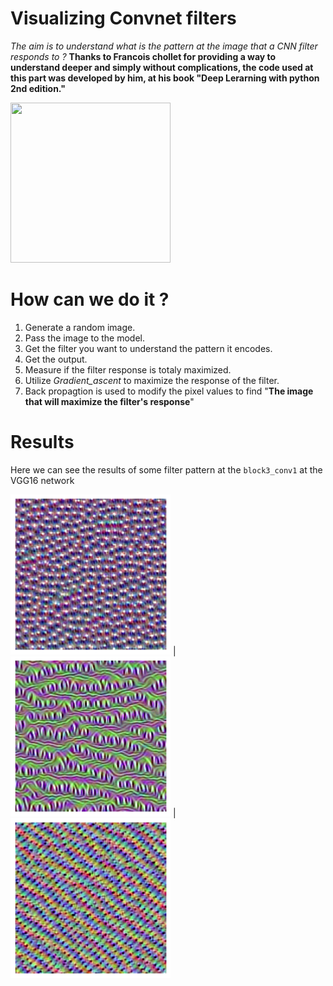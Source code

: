 # Visualizing Convnet filters

*The aim is to understand what is the pattern at the image that a CNN filter responds to ?*
**Thanks to Francois chollet for providing a way to understand deeper and simply without complications, the code used at this part was developed by him, at his book "Deep Lerarning with python 2nd edition."**

<code><img src="https://images.manning.com/360/480/resize/book/a/2a49d38-96e5-4bf7-8555-57f689c52ebf/Chollet-2ed-HI.png" width="256"  height="256"></code>

# How can we do it ?

1. Generate a random image.
2. Pass the image to the model.
3. Get the filter you want to understand the pattern it encodes.
4. Get the output.
5. Measure if the filter response is totaly maximized.
6. Utilize _Gradient_ascent_ to maximize the response of the filter.
7. Back propagtion is used to modify the pixel values to find "**The image that will maximize the filter's response**"

# Results
Here we can see the results of some filter pattern at the `block3_conv1` at the VGG16 network


<code><img src="https://github.com/MohamedFarag21/ComputerVision-projects/blob/main/CNN_Interpretability/Visualizing_CNN_Filters/Images/block3_conv1_index10.png?raw=true" width="256"  height="256"></code> | <code><img src="https://github.com/MohamedFarag21/ComputerVision-projects/blob/main/CNN_Interpretability/Visualizing_CNN_Filters/Images/block3_conv1_index200.png?raw=true" width="256"  height="256"></code> | <code><img src="https://github.com/MohamedFarag21/ComputerVision-projects/blob/main/CNN_Interpretability/Visualizing_CNN_Filters/Images/block3_conv1_index20.png?raw=true" width="256"  height="256"></code> 
